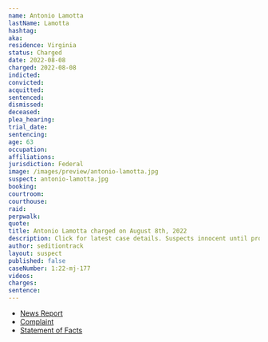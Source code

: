 ```yaml
---
name: Antonio Lamotta
lastName: Lamotta
hashtag:
aka:
residence: Virginia
status: Charged
date: 2022-08-08
charged: 2022-08-08
indicted:
convicted:
acquitted:
sentenced:
dismissed:
deceased:
plea_hearing:
trial_date:
sentencing:
age: 63
occupation:
affiliations:
jurisdiction: Federal
image: /images/preview/antonio-lamotta.jpg
suspect: antonio-lamotta.jpg
booking:
courtroom:
courthouse:
raid:
perpwalk:
quote:
title: Antonio Lamotta charged on August 8th, 2022
description: Click for latest case details. Suspects innocent until proven guilty.
author: seditiontrack
layout: suspect
published: false
caseNumber: 1:22-mj-177
videos:
charges:
sentence:
---
```

- [News Report](https://www.msn.com/en-us/news/crime/qanon-supporter-arrested-over-firearms-near-2020-vote-counting-center-now-faces-jan-6-charges/ar-AA10Jpe4)
- [Complaint](https://www.justice.gov/usao-dc/case-multi-defendant/file/1526736/download)
- [Statement of Facts](https://www.justice.gov/usao-dc/case-multi-defendant/file/1526741/download)
